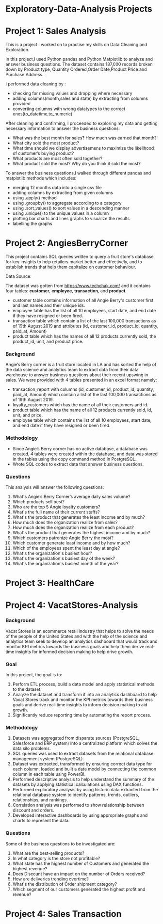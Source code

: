 # Exploratory-Data-Analysis Projects

# Project 1: Sales Analysis 

This is a project I worked on to practise my skills on Data Cleaning and Exploration.

In this project,I used Python pandas and Python Matplotlib to analyze and answer business questions. The dataset contains 187,000 records broken down by Product type, Quantity Ordered,Order Date,Product Price and Purchase Address.

I performed data cleaning by :
- checking for missing values and dropping where necessary
- adding columns(month,sales and state) by extracting from columns provided
- converting columns with wrong datatypes to the correct ones(to_datetime,to_numeric)

After cleaning and confirming, I proceeded to exploring my data and getting necessary information to answer the business questions:
- What was the best month for sales? How much was earned that month?
- What city sold the most product?
- What time should we display advertisemens to maximize the likelihood of customer’s buying product?
- What products are most often sold together?
- What product sold the most? Why do you think it sold the most?

To answer the business questions,I walked through different pandas and matplotlib methods which includes:
- merging 12 months data into a single csv file
- adding columns by extracting from given columns
- using .apply() method 
- using .groupby() to aggregate according to a category
- using .sort_values() to sort values in a descending manner
- using .unique() to the unique values in a column
- plotting bar charts and lines graphs to visualize the results
- labelling the graphs




# Project 2: AngiesBerryCorner 

This project contains SQL queries written to query a fruit store's database for key insights to help retailers market better and effectively, and to establish trends that help them capitalize on customer behaviour.

Data Source:

The dataset was gotten from https://www.techchak.com/ and it contains four tables:  **customer**, **employee**, **transaction**, and **product**.
- customer table contains information of all Angie Berry's customer first and last names and their unique ids. 
- employee table has the list of all 10 employees, start date, and end date if they have resigned or been fired.
- transaction table which contain a list of the last 100,000 transactions as of 19th August 2019 and attributes (id, customer_id, product_id, quantity, paid_at, Amount) 
-  product table which has the names of all 12 products currently sold, the product_id, unit, and product price.


### Background

Angie’s Berry corner is a fruit store located in LA and has sorted the help of the data science and analytics team to extract data from their data warehouse to answer business questions about their recent upswing in sales.
We were provided with 4 tables presented in an excel format namely: 
- transaction_report with columns (id, customer_id, product_id, quantity, paid_at, Amount) which contain a list of the last 100,000 transactions as of 19th August 2019.
- loyalty_customers which has the name of all their customers and id.
- product table which has the name of all 12 products currently sold, id, unit, and price.
- employee table  which contains the list of all 10 employees, start date, and end date if they have resigned or been fired.

### Methodology
- Since Angie’s Berry corner has no active database, a database was created, 4 tables were created within the database, and data was stored in the tables using the copy command method in PostgreSQL.
- Wrote SQL codes to extract data that answer business questions.


### Questions
This analysis will answer the following questions:
1. What's Angie’s Berry Corner’s average daily sales volume?
2. Which products sell best?
3. Who are the top 5 Angie loyalty customers?
4. What's the full name of their current staffs?
5. What's the product that generates the least income and by much?
6. How much does the organization realize from sales?
7. How much does the organization realize from each product?
8. What's the product that generates the highest income and by much?
9. Which customers patronize Angie Berry the most?
10. Which customer generate least income and by how much?
11. Which of the employees spent the least day at angie?
12. What's the organization's busiest hour?
13. What's the organization's busiest day of the week?
14. What's the organization's busiest month of the year?



# Project 3: HealthCare 

# Project 4: VacatStores-Analysis

### Background
Vacat Stores is an ecommerce retail industry that helps to solve the needs of the people of the United States and with the help of the science and analytics team seek to develop an analytics dashboard that would track and monitor KPI metrics towards the business goals and help them derive real-time insights for informed decision making to help drive growth.


### Goal
In this project, the goal is to:
1. Perform ETL process, build a data model and apply statistical methods to the dataset.
2. Analyze the dataset and transform it into an analytics dashboard to help Vacat Stores track and monitor the KPI metrics towards their business goals and derive real-time insights to inform decision making to aid growth.
3. Significantly reduce reporting time by automating the report process.

### Methodology
1. Datasets was aggregated from disparate sources (PostgreSQL, Salesforce and ERP system) into a centralized platform which solves the data silo problems.
2. SQL queries was used to  extract datasets from the relational database management system (PostgreSQL).
3. Dataset was extracted, transformed by ensuring correct data type for each column, loaded and built a data model by connecting the  common column in each table using PowerBI.
4. Performed descriptive analysis to help understand the summary of the datasets by applying  statistical calculations using DAX functions.
5. Performed exploratory analysis by using historic data extracted from the relational database system to identify patterns, trends, outliers, relationships, and rankings.
6. Correlation analysis was performed to show relationship between discount and orders. 
7. Developed interactive dashboards by using appropriate graphs and charts to represent the data.

### Questions
Some of the business questions to be investigated are:
1. What are the best-selling products?
2. In what category is the store not profitable?
3. What state has the highest number of Customers and generated the  highest revenue?
4. Does  Discount have an impact on the number of Orders received?
5. How are deliveries trending overtime?
6. What's the distribution of Order shipment category?
7. Which segment of our customers generated the highest profit and revenue?







# Project 4: Sales Transaction 

